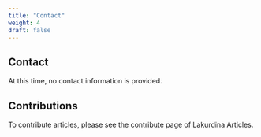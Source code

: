 ```yaml
---
title: "Contact"
weight: 4
draft: false
---
```


## Contact

At this time, no contact information is provided.  

## Contributions

To contribute articles, please see the contribute page of Lakurdina Articles.

